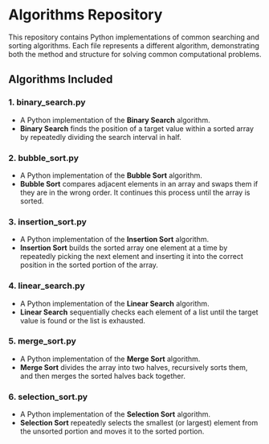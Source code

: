 # Algorithms Repository

This repository contains Python implementations of common searching and sorting algorithms. Each file represents a different algorithm, demonstrating both the method and structure for solving common computational problems.

## Algorithms Included

### 1. **binary_search.py**
   - A Python implementation of the **Binary Search** algorithm.
   - **Binary Search** finds the position of a target value within a sorted array by repeatedly dividing the search interval in half.

### 2. **bubble_sort.py**
   - A Python implementation of the **Bubble Sort** algorithm.
   - **Bubble Sort** compares adjacent elements in an array and swaps them if they are in the wrong order. It continues this process until the array is sorted.

### 3. **insertion_sort.py**
   - A Python implementation of the **Insertion Sort** algorithm.
   - **Insertion Sort** builds the sorted array one element at a time by repeatedly picking the next element and inserting it into the correct position in the sorted portion of the array.

### 4. **linear_search.py**
   - A Python implementation of the **Linear Search** algorithm.
   - **Linear Search** sequentially checks each element of a list until the target value is found or the list is exhausted.

### 5. **merge_sort.py**
   - A Python implementation of the **Merge Sort** algorithm.
   - **Merge Sort** divides the array into two halves, recursively sorts them, and then merges the sorted halves back together.

### 6. **selection_sort.py**
   - A Python implementation of the **Selection Sort** algorithm.
   - **Selection Sort** repeatedly selects the smallest (or largest) element from the unsorted portion and moves it to the sorted portion.


